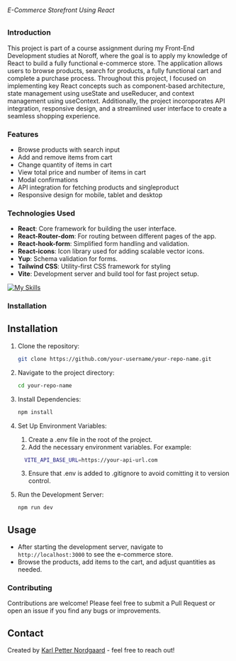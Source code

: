 ###### E-Commerce Storefront Using React

### Introduction
This project is part of a course assignment during my Front-End Development studies at Noroff, where the goal is to apply my knowledge of React to build a fully functional e-commerce store. The application allows users to browse products, search for products, a fully functional cart and complete a purchase process. Throughout this project, I focused on implementing key React concepts such as component-based architecture, state management using useState and useReducer, and context management using useContext. Additionally, the project incoroporates API integration, responsive design, and a streamlined user interface to create a seamless shopping experience.

### Features
- Browse products with search input
- Add and remove items from cart
- Change quantity of items in cart
- View total price and number of items in cart
- Modal confirmations
- API integration for fetching products and singleproduct
- Responsive design for mobile, tablet and desktop

### Technologies Used
- **React**: Core framework for building the user interface.
- **React-Router-dom**: For routing between different pages of the app.
- **React-hook-form**: Simplified form handling and validation.
- **React-icons**: Icon library used for adding scalable vector icons.
- **Yup**: Schema validation for forms.
- **Tailwind CSS**: Utility-first CSS framework for styling
- **Vite**: Development server and build tool for fast project setup.

[![My Skills](https://skillicons.dev/icons?i=react,tailwindcss,vite)](https://skillicons.dev)

### Installation
## Installation
1. Clone the repository:
   ```bash
   git clone https://github.com/your-username/your-repo-name.git

2. Navigate to the project directory:
   ```bash
   cd your-repo-name

3. Install Dependencies:
   ```bash
   npm install

4. Set Up Environment Variables:
    1. Create a .env file in the root of the project.
    2. Add the necessary environment variables. For example:
     ```bash
       VITE_API_BASE_URL=https://your-api-url.com
     ```
     3. Ensure that .env is added to .gitignore to avoid comitting it to version control.

6. Run the Development Server:
   ```bash
   npm run dev

## Usage
- After starting the development server, navigate to `http://localhost:3000` to see the e-commerce store.
- Browse the products, add items to the cart, and adjust quantities as needed.

### Contributing
Contributions are welcome! Please feel free to submit a Pull Request or open an issue if you find any bugs or improvements.

## Contact
Created by [Karl Petter Nordgaard](https://github.com/karlpnord) - feel free to reach out!
